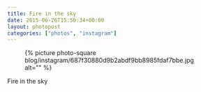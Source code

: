 ```yaml
---
title: Fire in the sky
date: 2015-06-26T15:50:34+00:00
layout: photopost
categories: ["photos", "instagram"]
---
```


<figure class="photo photo--square">
  {% picture photo-square blog/instagram/687f30880d9b2abdf9bb8985fdaf7bbe.jpg alt="" %}
</figure>

Fire in the sky
